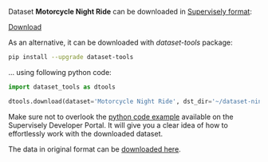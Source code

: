 Dataset **Motorcycle Night Ride** can be downloaded in [Supervisely format](https://developer.supervisely.com/api-references/supervisely-annotation-json-format):

 [Download](https://assets.supervisely.com/remote/eyJsaW5rIjogInMzOi8vc3VwZXJ2aXNlbHktZGF0YXNldHMvMzQ0MV9Nb3RvcmN5Y2xlIE5pZ2h0IFJpZGUvbW90b3JjeWNsZS1uaWdodC1yaWRlLURhdGFzZXROaW5qYS50YXIiLCAic2lnIjogIlRkZjJBK0FJOGNCNGlpM0VvYmwxdys2bWk5Qmg5Qk4yODdSYW1jYitvWWM9In0=?response-content-disposition=attachment%3B%20filename%3D%22motorcycle-night-ride-DatasetNinja.tar%22)

As an alternative, it can be downloaded with *dataset-tools* package:
``` bash
pip install --upgrade dataset-tools
```

... using following python code:
``` python
import dataset_tools as dtools

dtools.download(dataset='Motorcycle Night Ride', dst_dir='~/dataset-ninja/')
```
Make sure not to overlook the [python code example](https://developer.supervisely.com/getting-started/python-sdk-tutorials/iterate-over-a-local-project) available on the Supervisely Developer Portal. It will give you a clear idea of how to effortlessly work with the downloaded dataset.

The data in original format can be [downloaded here](https://www.kaggle.com/datasets/sadhliroomyprime/motorcycle-night-ride-semantic-segmentation/download?datasetVersionNumber=2).